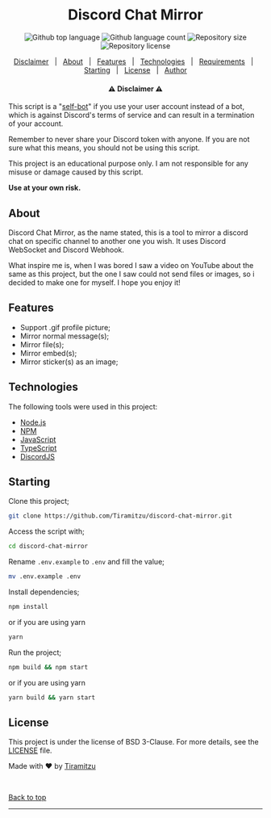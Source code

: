 <h1 align="center" id="top">Discord Chat Mirror</h1>
<p align="center">
  <img alt="Github top language" src="https://img.shields.io/github/languages/top/tiramitzu/discord-chat-mirror?color=5865F2">
  <img alt="Github language count" src="https://img.shields.io/github/languages/count/tiramitzu/discord-chat-mirror?color=5865F2">
  <img alt="Repository size" src="https://img.shields.io/github/repo-size/tiramitzu/discord-chat-mirror?color=5865F2">
  <img alt="Repository license" src="https://img.shields.io/github/license/tiramitzu/discord-chat-mirror?color=5865F2">
</p>
<p align="center">
  <a href="#about">Disclaimer</a> &#xa0; | &#xa0;
  <a href="#about">About</a> &#xa0; | &#xa0; 
  <a href="#features">Features</a> &#xa0; | &#xa0;
  <a href="#technologies">Technologies</a> &#xa0; | &#xa0;
  <a href="#requirements">Requirements</a> &#xa0; | &#xa0;
  <a href="#starting">Starting</a> &#xa0; | &#xa0;
  <a href="#license">License</a> &#xa0; | &#xa0;
  <a href="https://github.com/tiramitzu" target="_blank">Author</a>
</p>
<h4 align="center">⚠️ Disclaimer ⚠️</h4>

This script is a "[self-bot](https://support.discord.com/hc/en-us/articles/115002192352-Automated-user-accounts-self-bots-)" if you use your user account instead of a bot, which is against Discord's terms of service and can result in a termination of your account. 

Remember to never share your Discord token with anyone. If you are not sure what this means, you should not be using this script.

This project is an educational purpose only. I am not responsible for any misuse or damage caused by this script.

**Use at your own risk.**

## About

Discord Chat Mirror, as the name stated, this is a tool to mirror a discord chat on specific channel to another one you wish. It uses Discord WebSocket and Discord Webhook.

What inspire me is, when I was bored I saw a video on YouTube about the same as this project, but the one I saw could not send files or images, so i decided to make one for myself. I hope you enjoy it!

## Features ##
+ Support .gif profile picture;
+ Mirror normal message(s);
+ Mirror file(s);
+ Mirror embed(s);
+ Mirror sticker(s) as an image;

## Technologies ##
The following tools were used in this project:
+ [Node.js](https://nodejs.org/en/)
+ [NPM](https://www.npmjs.com/)
+ [JavaScript](https://www.javascript.com/)
+ [TypeScript](https://www.typescriptlang.org/)
+ [DiscordJS](https://discord.js.org/#/)

## Starting ##

Clone this project;
```bash
git clone https://github.com/Tiramitzu/discord-chat-mirror.git
```
Access the script with;
```bash
cd discord-chat-mirror
```
Rename `.env.example` to `.env` and fill the value;
```bash
mv .env.example .env
```
Install dependencies;
```bash
npm install
```
or if you are using yarn
```bash
yarn
```

Run the project;
```bash
npm build && npm start
```
or if you are using yarn
```bash
yarn build && yarn start
```
## License ##
This project is under the license of BSD 3-Clause. For more details, see the [LICENSE](LICENSE) file.


Made with :heart: by <a href="https://github.com/tiramitzu" target="_blank">Tiramitzu</a>

&#xa0;

<a href="#top">Back to top</a>
<hr>
